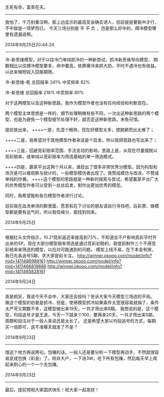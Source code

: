 生死有命，富贵在天。



-------------------------------------------------------------
我怕了，千万别重注啊，那上边显示的最高奖金确实诱人，但前提是要能中才行，不中就是一场梦而已。
今天三场分别是 平 平 负 ，岂是那么好中的，搏冷模型哪里有遗漏追啊。

2014年9月25日20:44:24

-------------------------------------------------------------
冷-新思维模型，对于以往冷门单纯抓冷的一种新尝试，抓冷新思维导向模型。
期数相比以往搏冷模型要多，命中要高，依靠爆冷来抓大奶，平时不遇冷也有收益。
以此来缩短投入回报期限。

冷-新思维-乾
总回报率
241%
中奖频率
82%

冷-新思维
总回报率
218%
中奖频率
80%

对于这两模型以及这种新思路，我作为模型作者也没有任何经验和判断现在。

两个模型主体思想是一样的，细节处理稍微有些不同，一次出这种新思路的两个模型，也是为避免一个模型细节处理不好，就否定这种新思路，未免可惜。

提前放出来，
++++一是，先混个眼熟，现在好模型太多，想脱颖而出太难了；

++++二是，我希望对于其他模型作者来说是个启发，所以我把思路也写出来了；

++++三是，回避竞彩赔率范围、手法变动的影响，思路上是，从现在尽量摆脱以竞彩赔率，或单纯以竞彩赔率为筛选基础的单一筛选模式。

++++四是，赢家平台这两个月以来，涌现出了很多非常优秀分模型。因为码型和场次是可以被观察与统计的，一些模型模仿者出现了。我赞成模仿与改进，不赞成单纯的抄袭。
++++这个模型的思路就是一种新的探索与尝试，希望赢家平台广大的优秀模型作者可以受到一丝丝启发，制作出更加优秀的模型。

同时，我希望能和各位模型作者进行讨论。

目前我在血洗单场的群里面，愿意和在下讨论的朋友请自行寻找吧，玩彩票、做模型都是要有运气的，所以我信缘分，能找到则来。

2014年9月25日

-----------------------------------------------------------------------------
根据红头文件指示，10.21竞彩返还率提高到73%，不知道会不户影响竞彩平时开出来的SP。现在大部分模型赔率筛选是通过竞彩初赔的，我提前制作三个不用竞彩赔率来筛选的模型，以应对可能遇到的问题。
模型上线不易，在下本金有限，我已先各追号5期，求大家提前关注。
http://winner.okooo.com/model/info?mid=1411486989161
http://winner.okooo.com/model/info?mid=1411466819888
http://winner.okooo.com/model/info?mid=1411465828161

2014年9月24日

-------------------------------------------------------------------------
真是疯狂，我说今天不会中，大家还会投吗？告诉大家今天模型三场选的平局。
做这个模型的初衷是抓冷，但是，使用模型抓冷如果条件太宽很容易就捐了，条件太严苛又期数不多，这模型做出来19天，一共才筛出来6期。
我想说的是，这个模型，均投追号才是王道，今天一下就来个100，要再来20天，一共才筛出来5期，周期和投注对于一般人来说还是太长了。
还是希望大家以均投追号的方式，每期买一倍即可，说不准哪天就发了不是？

2014年9月23日

-------------------------------------------------------------------------------
借这个地方再说两句。包赚的话，一般人还是要分析一下模型再动手，不然就很容易变成包换（彩金）了。除非大户，一下进3W，吃下所有包赚，然后每天早上爬起来耐心的一个一个去包赚。

2014年9月23日

-------------------------------------------------------------
最后，提前预祝大家国庆快乐！祝大家一起发财！